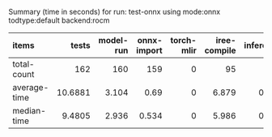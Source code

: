 Summary (time in seconds) for run: test-onnx using mode:onnx todtype:default backend:rocm

| items        |    tests |   model-run |   onnx-import |   torch-mlir |   iree-compile |   inference |
|:-------------|---------:|------------:|--------------:|-------------:|---------------:|------------:|
| total-count  | 162      |     160     |       159     |            0 |         95     |       0     |
| average-time |  10.6881 |       3.104 |         0.69  |            0 |          6.879 |       0.015 |
| median-time  |   9.4805 |       2.936 |         0.534 |            0 |          5.986 |       0.024 |
